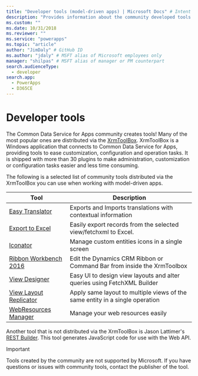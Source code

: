 ```yaml
---
title: "Developer tools (model-driven apps) | Microsoft Docs" # Intent and product brand in a unique string of 43-59 chars including spaces
description: "Provides information about the community developed tools that you can use with model-driven apps in PowerApps."
ms.custom: ""
ms.date: 10/31/2018
ms.reviewer: ""
ms.service: "powerapps"
ms.topic: "article"
author: "JimDaly" # GitHub ID
ms.author: "jdaly" # MSFT alias of Microsoft employees only
manager: "shilpas" # MSFT alias of manager or PM counterpart
search.audienceType: 
  - developer
search.app: 
  - PowerApps
  - D365CE
---
```

# Developer tools

The Common Data Service for Apps community creates tools! Many of the most popular ones are distributed via the [XrmToolBox](https://www.xrmtoolbox.com/). XrmToolBox is a Windows application that connects to Common Data Service for Apps, providing tools to ease customization, configuration and operation tasks. It is shipped with more than 30 plugins to make administration, customization or configuration tasks easier and less time consuming.

The following is a selected list of community tools distributed via the XrmToolBox you can use when working with model-driven apps.

|Tool  |Description  |
|---------|---------|
|[Easy Translator](https://www.xrmtoolbox.com/plugins/MsCrmTools.Translator/)|Exports and Imports translations with contextual information|
|[Export to Excel](https://www.xrmtoolbox.com/plugins/Ryr.XrmToolBox.ExportToExcel/)|Easily export records from the selected view/fetchxml to Excel.|
|[Iconator](https://www.xrmtoolbox.com/plugins/MscrmTools.Iconator/)|Manage custom entities icons in a single screen|
|[Ribbon Workbench 2016](https://www.xrmtoolbox.com/plugins/RibbonWorkbench2016/)|Edit the Dynamics CRM Ribbon or Command Bar from inside the XrmToolbox|
|[View Designer](https://www.xrmtoolbox.com/plugins/Cinteros.XrmToolBox.ViewDesigner/)|Easy UI to design view layouts and alter queries using FetchXML Builder|
|[View Layout Replicator](https://www.xrmtoolbox.com/plugins/MsCrmTools.ViewLayoutReplicator/)|Apply same layout to multiple views of the same entity in a single operation|
|[WebResources Manager](https://www.xrmtoolbox.com/plugins/MsCrmTools.WebResourcesManager/)|Manage your web resources easily|

Another tool that is not distributed via the XrmToolBox is Jason Lattimer's [REST Builder](https://github.com/jlattimer/CRMRESTBuilder). This tool generates JavaScript code for use with the Web API.

> [!IMPORTANT]
> Tools created by the community are not supported by Microsoft. If you have questions or issues with community tools, contact the publisher of the tool.
